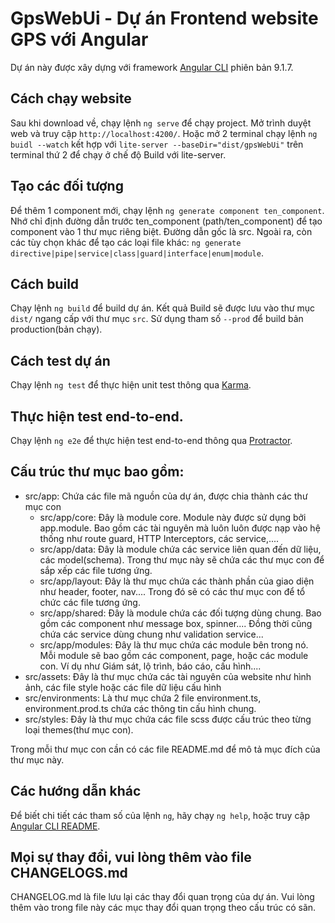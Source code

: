 # GpsWebUi - Dự án Frontend website GPS với Angular

Dự án này được xây dựng với framework [Angular CLI](https://github.com/angular/angular-cli) phiên bản 9.1.7.

## Cách chạy website

Sau khi download về, chạy lệnh `ng serve` để chạy project. Mở trình duyệt web và truy cập `http://localhost:4200/`. Hoặc mở 2 terminal chạy lệnh `ng buidl --watch` kết hợp với `lite-server --baseDir="dist/gpsWebUi"` trên terminal thứ 2 để chạy ở chế độ Build với lite-server.

## Tạo các đối tượng

Để thêm 1 component mới, chạy lệnh `ng generate component ten_component`. Nhớ chỉ định đường dẫn trước ten_component (path/ten_component) để tạo component vào 1 thư mục riêng biệt. Đường dẫn gốc là src. Ngoài ra, còn các tùy chọn khác để tạo các loại file khác: `ng generate directive|pipe|service|class|guard|interface|enum|module`.

## Cách build

 Chạy lệnh `ng build` để build dự án. Kết quả Build sẽ được lưu vào thư mục `dist/` ngang cấp với thư mục `src`. Sử dụng tham số `--prod` để build bản production(bản chạy).

## Cách test dự án

Chạy lệnh `ng test` để thực hiện unit test thông qua [Karma](https://karma-runner.github.io).

## Thực hiện test end-to-end.

Chạy lệnh `ng e2e` để thực hiện test end-to-end thông qua [Protractor](http://www.protractortest.org/).

## Cấu trúc thư mục bao gồm:

+ src/app: Chứa các file mã nguồn của dự án, được chia thành các thư mục con
    + src/app/core: Đây là module core. Module này được sử dụng bởi app.module. Bao gồm các tài nguyên mà luôn luôn được nạp vào hệ thống như route guard, HTTP Interceptors, các service,....
    + src/app/data: Đây là module chứa các service liên quan đến dữ liệu, các model(schema). Trong thư mục này sẽ chứa các thư mục con để sắp xếp các file tương ứng.
    + src/app/layout: Đây là thư mục chứa các thành phần của giao diện như header, footer, nav.... Trong đó sẽ có các thư mục con để tổ chức các file tương ứng.
    + src/app/shared: Đây là module chứa các đối tượng dùng chung. Bao gồm các component như message box, spinner.... Đồng thời cũng chứa các service dùng chung như validation service...
    + src/app/modules: Đây là thư mục chứa các module bên trong nó. Mỗi module sẽ bao gồm các component, page, hoặc các module con. Ví dụ như Giám sát, lộ trình, báo cáo, cấu hình....
+ src/assets: Đây là thư mục chứa các tài nguyên của website như hình ảnh, các file style hoặc các file dữ liệu cấu hình
+ src/environments: Là thư mục chứa 2 file environment.ts, environment.prod.ts chứa các thông tin cấu hình chung.
+ src/styles: Đây là thư mục chứa các file scss được cấu trúc theo từng loại themes(thư mục con).

Trong mỗi thư mục con cần có các file README.md để mô tả mục đích của thư mục này.

## Các hướng dẫn khác

Để biết chi tiết các tham số của lệnh `ng`, hãy chạy `ng help`, hoặc truy cập [Angular CLI README](https://github.com/angular/angular-cli/blob/master/README.md).

## Mọi sự thay đổi, vui lòng thêm vào file CHANGELOGS.md

CHANGELOG.md là file lưu lại các thay đổi quan trọng của dự án. Vui lòng thêm vào trong file này các mục thay đổi quan trọng theo cấu trúc có sãn.